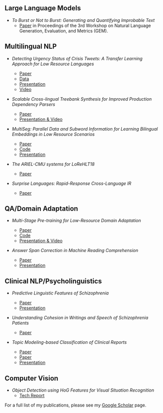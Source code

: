 

<!--- ## Transfer Learning for Low Resource Languages and Domains
   * [Presentation](https://www.slideshare.net/efsunselin/transfer-learning-for-low-resource-languages-and-domains) --->

## Large Language Models

* *To Burst or Not to Burst: Generating and Quantifying Improbable Text*
  * [Paper](https://arxiv.org/abs/2401.15476) in Proceedings of the 3rd Workshop on Natural Language Generation, Evaluation, and Metrics (GEM).
 
    
## Multilingual NLP

* *Detecting Urgency Status of Crisis Tweets: A Transfer Learning Approach for Low Resource Languages*

    * [Paper](https://www.aclweb.org/anthology/2020.coling-main.414/)
    * [Data](https://github.com/niless/urgency)
    * [Presentation](https://www.slideshare.net/efsunselin/detecting-urgency-status-of-crisis-tweets-a-transfer-learning-approach-for-low-resource-languages)
    * [Video](https://underline.io/events/54/sessions/1366/lecture/6152-detecting-urgency-status-of-crisis-tweets-a-transfer-learning-approach-for-low-resource-languages)

* *Scalable Cross-lingual Treebank Synthesis for Improved Production Dependency Parsers*
    * [Paper](https://www.aclweb.org/anthology/2020.coling-industry.16/)
    * [Presentation & Video](https://underline.io/events/54/sessions/1359/lecture/6119-scalable-cross-lingual-treebank-synthesis-for-improved-production-dependency-parsers)

* *MultiSeg: Parallel Data and Subword Information for Learning Bilingual Embeddings in Low Resource Scenarios*
    * [Paper](https://www.aclweb.org/anthology/2020.sltu-1.13/)
    * [Code](https://github.com/vishalanand/MultiSeg)
    * [Presentation](https://www.slideshare.net/efsunselin/multiseg-249210262)

* *The ARIEL-CMU systems for LoReHLT18*
    * [Paper](https://arxiv.org/abs/1902.08899)

* *Surprise Languages: Rapid-Response Cross-Language IR*
    * [Paper](https://terpconnect.umd.edu/~oard/pdf/evia19.pdf)

## QA/Domain Adaptation
* *Multi-Stage Pre-training for Low-Resource Domain Adaptation*
    * [Paper](https://www.aclweb.org/anthology/2020.emnlp-main.440/)
    * [Code](https://github.com/IBM/techqa/tree/master/synthetic)
    * [Presentation & Video](https://slideslive.com/38939045/multistage-pretraining-for-lowresource-domain-adaptation)

* *Answer Span Correction in Machine Reading Comprehension*
    * [Paper](https://www.aclweb.org/anthology/2020.findings-emnlp.226.pdf)
    * [Presentation](https://www.slideshare.net/efsunselin/answer-span-correction-in-machine-reading-comprehension)

## Clinical NLP/Psycholinguistics

* *Predictive Linguistic Features of Schizophrenia*
    * [Paper](https://www.aclweb.org/anthology/S17-1028/)
    * [Presentation](https://www.slideshare.net/efsunselin/predictive-linguistic-features-of-schizophrenia)

* *Understanding Cohesion in Writings and Speech of Schizophrenia Patients*
    * [Paper](https://ieeexplore.ieee.org/document/8999111)

* *Topic Modeling-based Classification of Clinical Reports*
   * [Paper](https://www.aclweb.org/anthology/P13-3010.pdf)
   * [Paper](https://drive.google.com/file/d/1iwV7A284rZ1t7WV0Qu57yl1YrFuEoDGR/view)
   * [Presentation](https://www.slideshare.net/efsunselin/effective-classification-of-clinical-reports-natural-language-processingbased-and-topic-modelingbased-approaches) 

## Computer Vision
* *Object Detection using HoG Features for Visual Situation Recognition*
  * [Tech Report](https://cpb-us-e1.wpmucdn.com/blogs.gwu.edu/dist/e/267/files/2017/08/object-detection-hog-1pdb6tt.pdf)   

For a full list of my publications, please see my [Google Scholar](https://scholar.google.com/citations?user=Qn7LtLoAAAAJ&hl=en) page.
